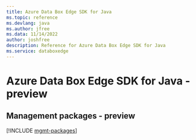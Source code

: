 ```yaml
---
title: Azure Data Box Edge SDK for Java
ms.topic: reference
ms.devlang: java
ms.author: jfree
ms.data: 11/14/2022
author: joshfree
description: Reference for Azure Data Box Edge SDK for Java
ms.service: databoxedge
---
```

# Azure Data Box Edge SDK for Java - preview

## Management packages - preview
[!INCLUDE [mgmt-packages](data-box-edge-mgmt-index.md)]